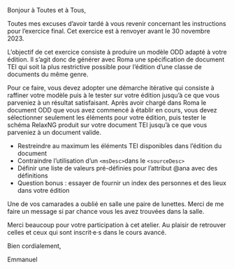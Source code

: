 Bonjour à Toutes et à Tous,

Toutes mes excuses d’avoir tardé à vous revenir concernant les instructions pour l’exercice final. Cet exercice est à renvoyer avant le 30 novembre 2023.

L’objectif de cet exercice consiste à produire un modèle ODD adapté à votre édition. Il s’agit donc de générer avec Roma une spécification de document TEI qui soit la plus restrictive possible pour l’édition d’une classe de documents du même genre. 

Pour ce faire, vous devez adopter une démarche itérative qui consiste à raffiner votre modèle puis à le tester sur votre édition jusqu’à ce que vous parveniez à un résultat satisfaisant. Après avoir chargé dans Roma le document ODD que vous avez commencé à établir en cours, vous devez sélectionner seulement les éléments pour votre édition, puis tester le schéma RelaxNG produit sur votre document TEI jusqu’à ce que vous parveniez à un document valide.

- Restreindre au maximum les éléments TEI disponibles dans l’édition du document
- Contraindre l’utilisation d’un `<msDesc>`dans le `<sourceDesc>`
- Définir une liste de valeurs pré-définies pour l’attribut @ana avec des définitions
- Question bonus : essayer de fournir un index des personnes et des lieux dans votre édition

Une de vos camarades a oublié en salle une paire de lunettes. Merci de me faire un message si par chance vous les avez trouvées dans la salle.

Merci beaucoup pour votre participation à cet atelier. Au plaisir de retrouver celles et ceux qui sont inscrit·e·s dans le cours avancé.

Bien cordialement,

Emmanuel